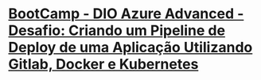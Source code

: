 <h1>
    <a href="https://www.dio.me/">
    <span> BootCamp - DIO Azure Advanced - Desafio: Criando um Pipeline de Deploy de uma Aplicação Utilizando Gitlab, Docker e Kubernetes</span>
</h1>
